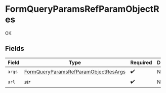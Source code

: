 # FormQueryParamsRefParamObjectRes

OK


## Fields

| Field                                                                                                   | Type                                                                                                    | Required                                                                                                | Description                                                                                             |
| ------------------------------------------------------------------------------------------------------- | ------------------------------------------------------------------------------------------------------- | ------------------------------------------------------------------------------------------------------- | ------------------------------------------------------------------------------------------------------- |
| `args`                                                                                                  | [FormQueryParamsRefParamObjectResArgs](../../models/operations/formqueryparamsrefparamobjectresargs.md) | :heavy_check_mark:                                                                                      | N/A                                                                                                     |
| `url`                                                                                                   | *str*                                                                                                   | :heavy_check_mark:                                                                                      | N/A                                                                                                     |